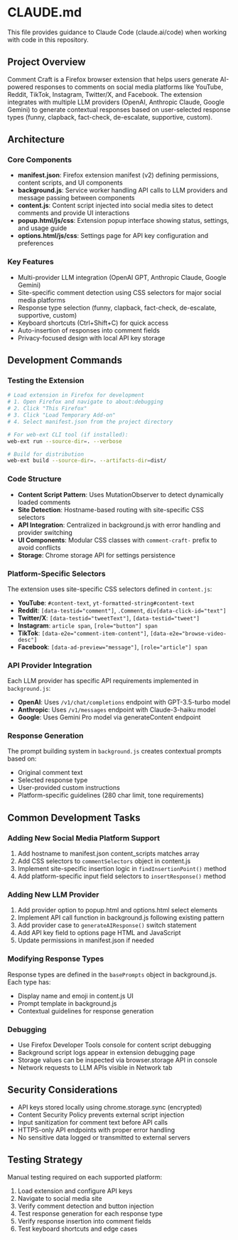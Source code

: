 # CLAUDE.md

This file provides guidance to Claude Code (claude.ai/code) when working with code in this repository.

## Project Overview

Comment Craft is a Firefox browser extension that helps users generate AI-powered responses to comments on social media platforms like YouTube, Reddit, TikTok, Instagram, Twitter/X, and Facebook. The extension integrates with multiple LLM providers (OpenAI, Anthropic Claude, Google Gemini) to generate contextual responses based on user-selected response types (funny, clapback, fact-check, de-escalate, supportive, custom).

## Architecture

### Core Components

- **manifest.json**: Firefox extension manifest (v2) defining permissions, content scripts, and UI components
- **background.js**: Service worker handling API calls to LLM providers and message passing between components
- **content.js**: Content script injected into social media sites to detect comments and provide UI interactions
- **popup.html/js/css**: Extension popup interface showing status, settings, and usage guide
- **options.html/js/css**: Settings page for API key configuration and preferences

### Key Features

- Multi-provider LLM integration (OpenAI GPT, Anthropic Claude, Google Gemini)
- Site-specific comment detection using CSS selectors for major social media platforms
- Response type selection (funny, clapback, fact-check, de-escalate, supportive, custom)
- Keyboard shortcuts (Ctrl+Shift+C) for quick access
- Auto-insertion of responses into comment fields
- Privacy-focused design with local API key storage

## Development Commands

### Testing the Extension

```bash
# Load extension in Firefox for development
# 1. Open Firefox and navigate to about:debugging
# 2. Click "This Firefox"
# 3. Click "Load Temporary Add-on"
# 4. Select manifest.json from the project directory

# For web-ext CLI tool (if installed):
web-ext run --source-dir=. --verbose

# Build for distribution
web-ext build --source-dir=. --artifacts-dir=dist/
```

### Code Structure

- **Content Script Pattern**: Uses MutationObserver to detect dynamically loaded comments
- **Site Detection**: Hostname-based routing with site-specific CSS selectors
- **API Integration**: Centralized in background.js with error handling and provider switching
- **UI Components**: Modular CSS classes with `comment-craft-` prefix to avoid conflicts
- **Storage**: Chrome storage API for settings persistence

### Platform-Specific Selectors

The extension uses site-specific CSS selectors defined in `content.js`:

- **YouTube**: `#content-text`, `yt-formatted-string#content-text`
- **Reddit**: `[data-testid="comment"]`, `.Comment`, `div[data-click-id="text"]`
- **Twitter/X**: `[data-testid="tweetText"]`, `[data-testid="tweet"]`
- **Instagram**: `article span`, `[role="button"] span`
- **TikTok**: `[data-e2e="comment-item-content"]`, `[data-e2e="browse-video-desc"]`
- **Facebook**: `[data-ad-preview="message"]`, `[role="article"] span`

### API Provider Integration

Each LLM provider has specific API requirements implemented in `background.js`:

- **OpenAI**: Uses `/v1/chat/completions` endpoint with GPT-3.5-turbo model
- **Anthropic**: Uses `/v1/messages` endpoint with Claude-3-haiku model
- **Google**: Uses Gemini Pro model via generateContent endpoint

### Response Generation

The prompt building system in `background.js` creates contextual prompts based on:
- Original comment text
- Selected response type
- User-provided custom instructions
- Platform-specific guidelines (280 char limit, tone requirements)

## Common Development Tasks

### Adding New Social Media Platform Support

1. Add hostname to manifest.json content_scripts matches array
2. Add CSS selectors to `commentSelectors` object in content.js
3. Implement site-specific insertion logic in `findInsertionPoint()` method
4. Add platform-specific input field selectors to `insertResponse()` method

### Adding New LLM Provider

1. Add provider option to popup.html and options.html select elements  
2. Implement API call function in background.js following existing pattern
3. Add provider case to `generateAIResponse()` switch statement
4. Add API key field to options page HTML and JavaScript
5. Update permissions in manifest.json if needed

### Modifying Response Types

Response types are defined in the `basePrompts` object in background.js. Each type has:
- Display name and emoji in content.js UI
- Prompt template in background.js
- Contextual guidelines for response generation

### Debugging

- Use Firefox Developer Tools console for content script debugging
- Background script logs appear in extension debugging page
- Storage values can be inspected via browser.storage API in console
- Network requests to LLM APIs visible in Network tab

## Security Considerations

- API keys stored locally using chrome.storage.sync (encrypted)
- Content Security Policy prevents external script injection
- Input sanitization for comment text before API calls
- HTTPS-only API endpoints with proper error handling
- No sensitive data logged or transmitted to external servers

## Testing Strategy

Manual testing required on each supported platform:
1. Load extension and configure API keys
2. Navigate to social media site
3. Verify comment detection and button injection
4. Test response generation for each response type
5. Verify response insertion into comment fields
6. Test keyboard shortcuts and edge cases